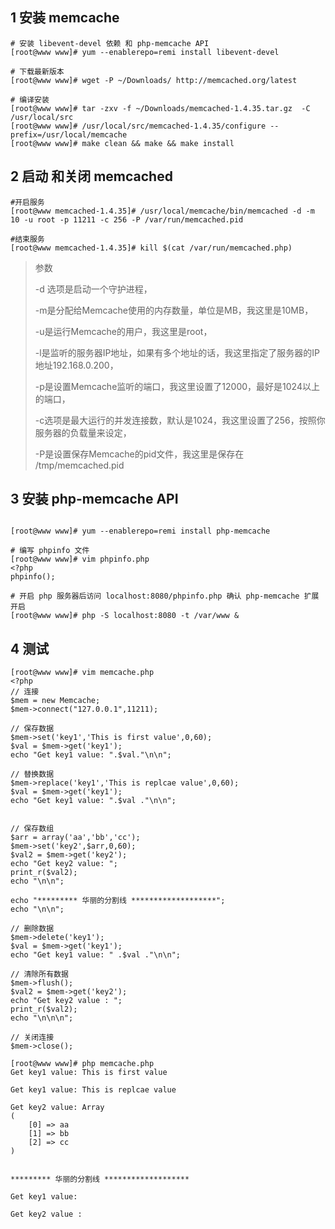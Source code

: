 ## 1 安装 memcache 
```
# 安装 libevent-devel 依赖 和 php-memcache API 
[root@www www]# yum --enablerepo=remi install libevent-devel

# 下载最新版本
[root@www www]# wget -P ~/Downloads/ http://memcached.org/latest

# 编译安装
[root@www www]# tar -zxv -f ~/Downloads/memcached-1.4.35.tar.gz  -C /usr/local/src
[root@www www]# /usr/local/src/memcached-1.4.35/configure --prefix=/usr/local/memcache
[root@www www]# make clean && make && make install

```
## 2 启动 和关闭 memcached

```
#开启服务
[root@www memcached-1.4.35]# /usr/local/memcache/bin/memcached -d -m 10 -u root -p 11211 -c 256 -P /var/run/memcached.pid

#结束服务
[root@www memcached-1.4.35]# kill $(cat /var/run/memcached.php)

```


>  
> 参数
> 
> -d 选项是启动一个守护进程，
> 
> -m是分配给Memcache使用的内存数量，单位是MB，我这里是10MB，
> 
> -u是运行Memcache的用户，我这里是root，
> 
> -l是监听的服务器IP地址，如果有多个地址的话，我这里指定了服务器的IP地址192.168.0.200，
> 
> -p是设置Memcache监听的端口，我这里设置了12000，最好是1024以上的端口，
> 
> -c选项是最大运行的并发连接数，默认是1024，我这里设置了256，按照你服务器的负载量来设定，
> 
> -P是设置保存Memcache的pid文件，我这里是保存在 /tmp/memcached.pid
>  


## 3 安装  php-memcache API 
```

[root@www www]# yum --enablerepo=remi install php-memcache

# 编写 phpinfo 文件
[root@www www]# vim phpinfo.php
<?php 
phpinfo();

# 开启 php 服务器后访问 localhost:8080/phpinfo.php 确认 php-memcache 扩展开启
[root@www www]# php -S localhost:8080 -t /var/www &

```

## 4 测试

```
[root@www www]# vim memcache.php
<?php
// 连接
$mem = new Memcache;
$mem->connect("127.0.0.1",11211);

// 保存数据
$mem->set('key1','This is first value',0,60);
$val = $mem->get('key1');
echo "Get key1 value: ".$val."\n\n";

// 替换数据
$mem->replace('key1','This is replcae value',0,60);
$val = $mem->get('key1');
echo "Get key1 value: ".$val ."\n\n";


// 保存数组
$arr = array('aa','bb','cc');
$mem->set('key2',$arr,0,60);
$val2 = $mem->get('key2');
echo "Get key2 value: ";
print_r($val2);
echo "\n\n";

echo "********* 华丽的分割线 *******************";
echo "\n\n";

// 删除数据
$mem->delete('key1');
$val = $mem->get('key1');
echo "Get key1 value: " .$val ."\n\n";

// 清除所有数据
$mem->flush();
$val2 = $mem->get('key2');
echo "Get key2 value : ";
print_r($val2);
echo "\n\n\n";

// 关闭连接
$mem->close();

```

```
[root@www www]# php memcache.php 
Get key1 value: This is first value

Get key1 value: This is replcae value

Get key2 value: Array
(
    [0] => aa
    [1] => bb
    [2] => cc
)


********* 华丽的分割线 *******************

Get key1 value: 

Get key2 value : 

```









